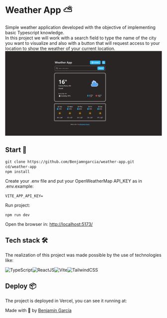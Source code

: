 # Weather App ⛅
Simple weather application developed with the objective of implementing basic Typescript knowledge.  
In this project we will work with a search field to type the name of the city you want to visualize and also with a button that will request access to your location to show the weather of your current location.  
<img src="./public/preview-desktop-dm.png" />
## Start 🚀
```
git clone https://github.com/Benjamngarcia/weather-app.git
cd/weather-app
npm install
```
Create your .env file and put your OpenWeatherMap API_KEY as in .env.example:

```
VITE_APP_API_KEY=
```
Run project:
```
npm run dev
```
Open the browser in: [http://localhost:5173/](http://localhost:5173/)
## Tech stack 🛠️
The realization of this project was made possible by the use of technologies like:

<img src="https://user-images.githubusercontent.com/25181517/183890598-19a0ac2d-e88a-4005-a8df-1ee36782fde1.png" alt="TypeScript" width="30" height="30"/><img src="https://user-images.githubusercontent.com/25181517/183897015-94a058a6-b86e-4e42-a37f-bf92061753e5.png" alt="ReactJS" width="30" height="30"/><img src="https://github.com/marwin1991/profile-technology-icons/assets/62091613/b40892ef-efb8-4b0e-a6b5-d1cfc2f3fc35" alt="Vite" width="30" height="30"/><img src="https://user-images.githubusercontent.com/25181517/202896760-337261ed-ee92-4979-84c4-d4b829c7355d.png" alt="TailwindCSS" width="30" height="30"/>

## Deploy 📦
The project is deployed in Vercel, you can see it running at: []()


Made with 💙 by [Benjamín García](https://benjamngarcia.me/)
